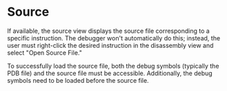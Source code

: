 # Source

If available, the source view displays the source file corresponding to a specific instruction. The debugger won't automatically do this; instead, the user must right-click the desired instruction in the disassembly view and select "Open Source File."

To successfully load the source file, both the debug symbols (typically the PDB file) and the source file must be accessible. Additionally, the debug symbols need to be loaded before the source file.
